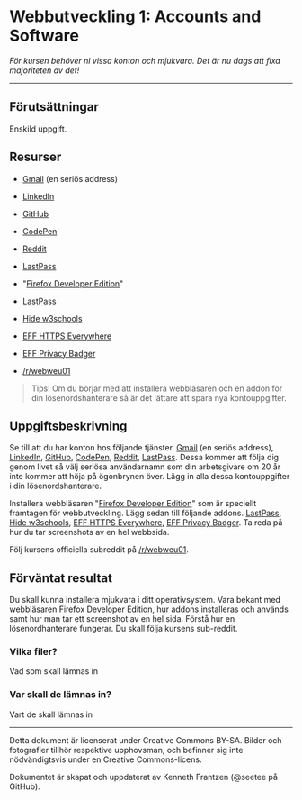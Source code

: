 # Webbutveckling 1: Accounts and Software

_För kursen behöver ni vissa konton och mjukvara. Det är nu dags att fixa majoriteten av det!_

---

## Förutsättningar

Enskild uppgift.

## Resurser

* [Gmail](https://gmail.com) (en seriös address)
* [LinkedIn](https://www.linkedin.com/)
* [GitHub](https://github.com/)
* [CodePen](https://codepen.io/)
* [Reddit](https://www.reddit.com/)
* [LastPass](https://www.lastpass.com/)
* "[Firefox Developer Edition](https://www.mozilla.org/sv-SE/firefox/developer/)"

* [LastPass](https://addons.mozilla.org/sv-SE/firefox/addon/lastpass-password-manager/)
* [Hide w3schools](https://addons.mozilla.org/en-US/firefox/addon/hide-w3schools/)
* [EFF HTTPS Everywhere](https://addons.mozilla.org/sv-SE/firefox/addon/https-everywhere/)
* [EFF Privacy Badger](https://addons.mozilla.org/sv-SE/firefox/addon/privacy-badger17/)

* [/r/webweu01](https://www.reddit.com/r/webweu01/)


> Tips! Om du börjar med att installera webbläsaren och en addon för din lösenordshanterare så är det lättare att spara nya kontouppgifter.

## Uppgiftsbeskrivning

Se till att du har konton hos följande tjänster. [Gmail](https://gmail.com) (en seriös address), [LinkedIn](https://www.linkedin.com/), [GitHub](https://github.com/), [CodePen](https://codepen.io/), [Reddit](https://www.reddit.com/), [LastPass](https://www.lastpass.com/). Dessa kommer att följa dig genom livet så välj seriösa användarnamn som din arbetsgivare om 20 år inte kommer att höja på ögonbrynen över. Lägg in alla dessa kontouppgifter i din lösenordshanterare. 

Installera webbläsaren "[Firefox Developer Edition](https://www.mozilla.org/sv-SE/firefox/developer/)" som är speciellt framtagen för webbutveckling. Lägg sedan till följande addons. [LastPass](https://addons.mozilla.org/sv-SE/firefox/addon/lastpass-password-manager/), [Hide w3schools](https://addons.mozilla.org/en-US/firefox/addon/hide-w3schools/), [EFF HTTPS Everywhere](https://addons.mozilla.org/sv-SE/firefox/addon/https-everywhere/), [EFF Privacy Badger](https://addons.mozilla.org/sv-SE/firefox/addon/privacy-badger17/). Ta reda på hur du tar screenshots av en hel webbsida.

Följ kursens officiella subreddit på [/r/webweu01](https://www.reddit.com/r/webweu01/).

## Förväntat resultat

Du skall kunna installera mjukvara i ditt operativsystem. Vara bekant med webbläsaren Firefox Developer Edition, hur addons installeras och används samt hur man tar ett screenshot av en hel sida. Förstå hur en lösenordhanterare fungerar. Du skall följa kursens sub-reddit. 

### Vilka filer?

Vad som skall lämnas in

### Var skall de lämnas in?

Vart de skall lämnas in

---

Detta dokument är licenserat under Creative Commons BY-SA. Bilder och fotografier tillhör respektive upphovsman, och befinner sig inte nödvändigtsvis under en Creative Commons-licens.

Dokumentet är skapat och uppdaterat av Kenneth Frantzen (@seetee på GitHub).
